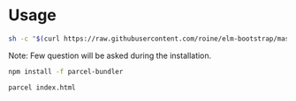 Usage
==

```bash
sh -c "$(curl https://raw.githubusercontent.com/roine/elm-bootstrap/master/install.sh)"
```
Note: Few question will be asked during the installation.
```bash
npm install -f parcel-bundler
```

```bash
parcel index.html
```